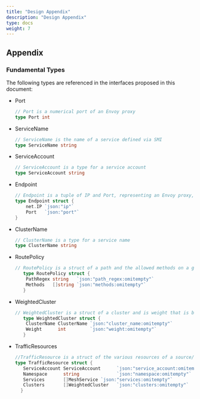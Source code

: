 ```yaml
---
title: "Design Appendix"
description: "Design Appendix"
type: docs
weight: 7
---
```


## Appendix

### Fundamental Types

The following types are referenced in the interfaces proposed in this document:

- Port

  ```go
  // Port is a numerical port of an Envoy proxy
  type Port int
  ```

- ServiceName

  ```go
  // ServiceName is the name of a service defined via SMI
  type ServiceName string
  ```

- ServiceAccount

  ```go
  // ServiceAccount is a type for a service account
  type ServiceAccount string
  ```

- Endpoint
  ```go
  // Endpoint is a tuple of IP and Port, representing an Envoy proxy, fronting an instance of a service
  type Endpoint struct {
      net.IP `json:"ip"`
      Port   `json:"port"`
  }
  ```
- ClusterName
  ```go
  // ClusterName is a type for a service name
  type ClusterName string
  ```

- RoutePolicy

  ```go
  // RoutePolicy is a struct of a path and the allowed methods on a given route
     type RoutePolicy struct {
      PathRegex string   `json:"path_regex:omitempty"`
      Methods   []string `json:"methods:omitempty"`
     }
  ```

- WeightedCluster
  ```go
  // WeightedCluster is a struct of a cluster and is weight that is backing a service
     type WeightedCluster struct {
      ClusterName ClusterName `json:"cluster_name:omitempty"`
      Weight      int         `json:"weight:omitempty"`
     }
  ```
- TrafficResources
  ```go
  //TrafficResource is a struct of the various resources of a source/destination in the TrafficPolicy
  type TrafficResource struct {
     ServiceAccount ServiceAccount      `json:"service_account:omitempty"`
     Namespace      string              `json:"namespace:omitempty"`
     Services       []MeshService `json:"services:omitempty"`
     Clusters       []WeightedCluster   `json:"clusters:omitempty"`
    }
  ```
